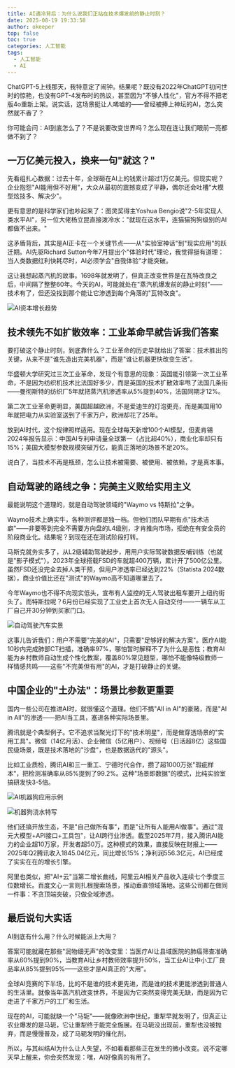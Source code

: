 ```yaml
---
title: AI遇冷背后：为什么说我们正站在技术爆发前的静止时刻？
date: 2025-08-19 19:33:58
author: okeeper
top: false
toc: true
categories: 人工智能
tags:
  - 人工智能
  - AI
---
```


ChatGPT-5上线那天，我特意定了闹钟。结果呢？既没有2022年ChatGPT初问世时的惊艳，也没有GPT-4发布时的热议，甚至因为"不够人性化"，官方不得不把老版4o重新上架。说实话，这场景挺让人唏嘘的——曾经被捧上神坛的AI，怎么突然就不香了？

你可能会问：AI到底怎么了？不是说要改变世界吗？怎么现在连让我们眼前一亮都做不到了？

## 一万亿美元投入，换来一句"就这？"

先看组扎心数据：过去十年，全球砸在AI上的钱累计超过1万亿美元。但现实呢？企业抱怨"AI能用但不好用"，大众从最初的震撼变成了平静，偶尔还会吐槽"大模型炫技多、解决少"。

更有意思的是科学家们也吵起来了：图灵奖得主Yoshua Bengio说"2-5年实现人类水平AI"，另一位大佬杨立昆直接泼冷水："就现在这水平，连猫猫狗狗级别的AI都做不出来。"

这矛盾背后，其实是AI正卡在一个关键节点——从"实验室神话"到"现实应用"的跃迁期。AI先驱Richard Sutton今年7月提出个"体验时代"理论，我觉得挺有道理：当人类数据红利快耗尽时，AI必须学会"自我体验"才能突破。

这让我想起蒸汽机的故事。1698年就发明了，但真正改变世界是在瓦特改良之后，中间隔了整整60年。今天的AI，可能就处在"蒸汽机爆发前的静止时刻"——技术有了，但还没找到那个能让它渗透到每个角落的"瓦特改良"。

![AI资本增长趋势](https://okeeper-blog-images.oss-cn-hangzhou.aliyuncs.com/blog-images/202509/daa2bcbc2f19a61b584fe35fb4f5445b.jpg)

## 技术领先不如扩散效率：工业革命早就告诉我们答案

要打破这个静止时刻，到底靠什么？工业革命的历史早就给出了答案：技术胜出的关键，从来不是"谁先造出完美机器"，而是"谁让机器更快改变生活"。

华盛顿大学研究过三次工业革命，发现个有意思的现象：英国能引领第一次工业革命，不是因为纺织机技术比法国好多少，而是英国的技术扩散效率甩了法国几条街——曼彻斯特的纺织厂5年就把蒸汽机渗透率从5%提到40%，法国同期才12%。

第二次工业革命更明显，美国超越欧洲，不是爱迪生的灯泡更亮，而是美国用10年就把电力从实验室送到了千家万户，欧洲却花了25年。

放到AI时代，这个规律照样适用。现在全球每天新增100个AI模型，但麦肯锡2024年报告显示：中国AI专利申请量全球第一（占比超40%），商业化率却只有15%；美国大模型参数规模突破万亿，能真正落地的场景不足20%。

说白了，当技术不再是瓶颈，怎么让技术被需要、被使用、被依赖，才是真本事。

## 自动驾驶的路线之争：完美主义败给实用主义

最能说明这个道理的，就是自动驾驶领域的"Waymo vs 特斯拉"之争。

Waymo技术上确实牛，各种测评都是独一档。但他们团队早期有点"技术洁癖"——非要等到完全不需要方向盘的L4级别，才肯推向市场，拒绝在有安全员的阶段商业化。结果呢？到现在还在测试阶段打转。

马斯克就务实多了，从L2级辅助驾驶起步，用用户实际驾驶数据反哺训练（也就是"影子模式"）。2023年全球搭载FSD的车就超400万辆，累计开了500亿公里。虽然FSD还没完全去掉人类干预，但用户渗透率已经达到22%（Statista 2024数据），商业价值比还在"测试"的Waymo高不知道哪里去了。

今年Waymo也不得不向现实低头，宣布有人监控的无人驾驶出租车要开上纽约街头了。而特斯拉呢？6月份已经实现了工业史上首次无人自动交付——一辆车从工厂自己开30分钟到买家门口。

![自动驾驶汽车实景](https://supercarblondie.com/wp-content/uploads/Waymo-3.webp)

这事儿告诉我们：用户不需要"完美的AI"，只需要"足够好的解决方案"。医疗AI能10秒内完成肺部CT扫描，准确率97%，哪怕暂时解释不了为什么是恶性；教育AI能为乡村教师自动生成个性化教案，覆盖80%常见题型，哪怕不能像特级教师一样情感共鸣——这些"不完美但有用"的AI，才是打破静止的关键。

## 中国企业的"土办法"：场景比参数更重要

国内一些公司在推进AI时，就很懂这个道理。他们不搞"All in AI"的豪赌，而是"AI in All"的渗透——把AI当工具，塞进各种实际场景里。

腾讯就是个典型例子。它不追求当聚光灯下的"技术明星"，而是做穿透场景的"实用工具"。微信（14亿月活）、企业微信（5亿用户）、视频号（日活超8亿）这些国民级场景，既是技术落地的"沙盘"，也是数据迭代的"源头"。

比如工业质检，腾讯AI和三一重工、宁德时代合作，攒了超1000万张"瑕疵样本"，把检测准确率从85%提到了99.2%。这种"场景即数据"的模式，比纯实验室搞研发快3-5倍。

![AI机器狗应用示例](https://cdn-xtech.nikkei.com/atcl/nxt/column/18/02653/070400048/00.jpg?__scale=w:500,h:303&_sh=030db0bd0d)

![机器狗浇水特写](https://okeeper-blog-images.oss-cn-hangzhou.aliyuncs.com/blog-images/202509/0b9ee7be23613d1ed818b754f4223deb.jpg)

他们还搞开放生态，不是"自己做所有事"，而是"让所有人能用AI做事"。通过"混元大模型+API接口+工具包"，让AI跨行业渗透。截至2025年7月，接入腾讯AI能力的企业超10万家，开发者超50万。这种模式的效果，直接反映在财报上——2025年Q2腾讯收入1845.04亿元，同比增长15%；净利润556.3亿元，AI已经成了实实在在的增长引擎。

阿里也类似，把"AI+云"当第二增长曲线，阿里云AI相关产品收入连续七个季度三位数增长。百度文心一言则扎根搜索场景，推动垂直领域落地。这些公司都在做同一件事：不贪顶端突破，只做全域渗透。

## 最后说句大实话

AI到底有什么用？什么时候能派上大用？

答案可能就藏在那些"润物细无声"的改变里：当医疗AI让县域医院的肺癌筛查准确率从60%提到90%，当教育AI让乡村教师效率提升50%，当工业AI让中小工厂良品率从85%提到95%——这些才是AI真正的"大用"。

全球AI竞赛的下半场，比的不是谁的技术更先进，而是谁的技术更能渗透到普通人的生活里。就像当年蒸汽机改变世界，不是因为它突然变得完美无缺，而是因为它走进了千家万户的工厂和生活。

现在的AI，可能就缺一个"马轭"——就像欧洲中世纪，重犁早就发明了，但真正让农业爆发的是马轭，它让重犁终于能完全施展。在马轭没出现前，重犁也没被抛弃，而是慢慢普及，成了马轭发明的催化剂。

所以，与其纠结AI为什么让人失望，不如看看那些正在发生的微小改变。说不定哪天早上醒来，你会突然发现：嘿，AI好像真的有用了。